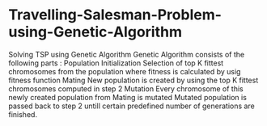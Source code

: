 # Travelling-Salesman-Problem-using-Genetic-Algorithm
Solving TSP using Genetic Algorithm
  Genetic Algorithm consists of the following parts :
  Population Initialization
  Selection of top K fittest chromosomes from the population where fitness is calculated by usig fitness function
  Mating New population is created by using the top K fittest chromosomes computed in step 2
  Mutation Every chromosome of this newly created population from Mating is mutated
  Mutated population is passed back to step 2 untill certain predefined number of generations are finished.
